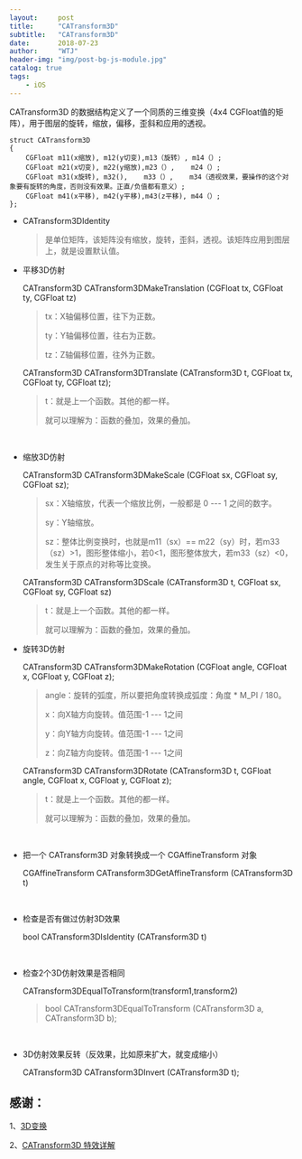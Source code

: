 ```yaml
---
layout:     post
title:      "CATransform3D"
subtitle:   "CATransform3D"
date:       2018-07-23
author:     "WTJ"
header-img: "img/post-bg-js-module.jpg"
catalog: true
tags:
    - iOS
---
```




CATransform3D 的数据结构定义了一个同质的三维变换（4x4 CGFloat值的矩阵），用于图层的旋转，缩放，偏移，歪斜和应用的透视。

    
    struct CATransform3D
    {
        CGFloat m11(x缩放), m12(y切变),m13（旋转）, m14（）;
        CGFloat m21(x切变), m22(y缩放),m23（）,    m24（）;
        CGFloat m31(x旋转), m32(),    m33（）,    m34（透视效果，要操作的这个对象要有旋转的角度，否则没有效果。正直/负值都有意义）;
        CGFloat m41(x平移), m42(y平移),m43(z平移), m44（）;
    };

- CATransform3DIdentity

  >是单位矩阵，该矩阵没有缩放，旋转，歪斜，透视。该矩阵应用到图层上，就是设置默认值。

- 平移3D仿射

   CATransform3D CATransform3DMakeTranslation (CGFloat tx, CGFloat ty, CGFloat tz)

  >tx：X轴偏移位置，往下为正数。
  >
  >ty：Y轴偏移位置，往右为正数。
  >
  >tz：Z轴偏移位置，往外为正数。

  CATransform3D CATransform3DTranslate (CATransform3D t, CGFloat tx, CGFloat ty, CGFloat tz);

  >t：就是上一个函数。其他的都一样。
  >
  >就可以理解为：函数的叠加，效果的叠加。

  ​

- 缩放3D仿射

  CATransform3D CATransform3DMakeScale (CGFloat sx, CGFloat sy, CGFloat sz);

  >sx：X轴缩放，代表一个缩放比例，一般都是 0 --- 1 之间的数字。
  >
  >sy：Y轴缩放。
  >
  >sz：整体比例变换时，也就是m11（sx）== m22（sy）时，若m33（sz）>1，图形整体缩小，若0<1，图形整体放大，若m33（sz）<0，发生关于原点的对称等比变换。

  CATransform3D CATransform3DScale (CATransform3D t, CGFloat sx, CGFloat sy, CGFloat sz)

  >t：就是上一个函数。其他的都一样。
  >
  >就可以理解为：函数的叠加，效果的叠加。

- 旋转3D仿射

  CATransform3D CATransform3DMakeRotation (CGFloat angle, CGFloat x, CGFloat y, CGFloat z);

  >angle：旋转的弧度，所以要把角度转换成弧度：角度 * M_PI / 180。
  >
  >x：向X轴方向旋转。值范围-1 --- 1之间
  >
  >y：向Y轴方向旋转。值范围-1 --- 1之间
  >
  >z：向Z轴方向旋转。值范围-1 --- 1之间

  CATransform3D CATransform3DRotate (CATransform3D t, CGFloat angle, CGFloat x, CGFloat y, CGFloat z);

  >t：就是上一个函数。其他的都一样。
  >
  >就可以理解为：函数的叠加，效果的叠加。

  ​

- 把一个 CATransform3D 对象转换成一个 CGAffineTransform 对象

  CGAffineTransform CATransform3DGetAffineTransform (CATransform3D t)

  ​

- 检查是否有做过仿射3D效果 

  bool CATransform3DIsIdentity (CATransform3D t)

  ​

- 检查2个3D仿射效果是否相同

  CATransform3DEqualToTransform(transform1,transform2)

  >bool CATransform3DEqualToTransform (CATransform3D a, CATransform3D b);

  ​

- 3D仿射效果反转（反效果，比如原来扩大，就变成缩小）

  CATransform3D CATransform3DInvert (CATransform3D t);

## 感谢：

1、[3D变换](https://zsisme.gitbooks.io/ios-/content/chapter5/3d-transform.html)

2、[CATransform3D 特效详解](https://blog.csdn.net/sinat_27706697/article/details/46493443)